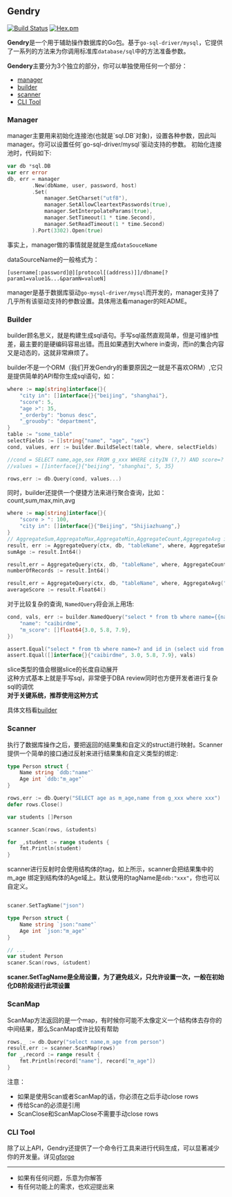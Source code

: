 ## Gendry
[![Build Status](https://www.travis-ci.org/didi/Gendry.svg?branch=master)](https://www.travis-ci.org/didi/Gendry)
[![Hex.pm](https://img.shields.io/hexpm/l/plug.svg)](https://github.com/didi/Gendry/blob/master/LICENSE)

**Gendry**是一个用于辅助操作数据库的Go包。基于`go-sql-driver/mysql`，它提供了一系列的方法来为你调用标准库`database/sql`中的方法准备参数。

**Gendery**主要分为3个独立的部分，你可以单独使用任何一个部分：

* [manager](#manager)
* [builder](#builder)
* [scanner](#scanner)
* [CLI Tool](#tools)

<h3 id="manager">Manager</h3>
manager主要用来初始化连接池(也就是`sql.DB`对象)，设置各种参数，因此叫manager。你可以设置任何`go-sql-driver/mysql`驱动支持的参数。
初始化连接池时，代码如下:

``` go
var db *sql.DB
var err error
db, err = manager
		.New(dbName, user, password, host)
		.Set(
			manager.SetCharset("utf8"),
			manager.SetAllowCleartextPasswords(true),
			manager.SetInterpolateParams(true),
			manager.SetTimeout(1 * time.Second),
			manager.SetReadTimeout(1 * time.Second)
		).Port(3302).Open(true)
```
事实上，manager做的事情就是就是生成`dataSouceName`

dataSourceName的一般格式为：

```
[username[:password]@][protocol[(address)]]/dbname[?param1=value1&...&paramN=valueN]
```
manager是基于数据库驱动`go-mysql-driver/mysql`而开发的，manager支持了几乎所有该驱动支持的参数设置。具体用法看manager的README。

<h3 id="builder">Builder</h3>
builder顾名思义，就是构建生成sql语句。手写sql虽然直观简单，但是可维护性差，最主要的是硬编码容易出错。而且如果遇到大where in查询，而in的集合内容又是动态的，这就非常麻烦了。

builder不是一个ORM（我们开发Gendry的重要原因之一就是不喜欢ORM）,它只是提供简单的API帮你生成sql语句，如：

```go
where := map[string]interface{}{
	"city in": []interface{}{"beijing", "shanghai"},
	"score": 5,
	"age >": 35,
	"_orderby": "bonus desc",
	"_grouoby": "department",
}
table := "some_table"
selectFields := []string{"name", "age", "sex"}
cond, values, err := builder.BuildSelect(table, where, selectFields)

//cond = SELECT name,age,sex FROM g_xxx WHERE cityIN (?,?) AND score=? AND age>? GROUP BY department ORDER BY bonus DESC
//values = []interface{}{"beijing", "shanghai", 5, 35}

rows,err := db.Query(cond, values...)
```

同时，builder还提供一个便捷方法来进行聚合查询，比如：count,sum,max,min,avg

```go
where := map[string]interface{}{
    "score > ": 100,
    "city in": []interface{}{"Beijing", "Shijiazhuang",}
}
// AggregateSum,AggregateMax,AggregateMin,AggregateCount,AggregateAvg is supported
result, err := AggregateQuery(ctx, db, "tableName", where, AggregateSum("age"))
sumAge := result.Int64()

result,err = AggregateQuery(ctx, db, "tableName", where, AggregateCount("*")) 
numberOfRecords := result.Int64()

result,err = AggregateQuery(ctx, db, "tableName", where, AggregateAvg("score"))
averageScore := result.Float64()
```

对于比较复杂的查询, `NamedQuery`将会派上用场:
```go
cond, vals, err := builder.NamedQuery("select * from tb where name={{name}} and id in (select uid from anothertable where score in {{m_score}})", map[string]interface{}{
	"name": "caibirdme",
	"m_score": []float64{3.0, 5.8, 7.9},
})

assert.Equal("select * from tb where name=? and id in (select uid from anothertable where score in (?,?,?))", cond)
assert.Equal([]interface{}{"caibirdme", 3.0, 5.8, 7.9}, vals)
```
slice类型的值会根据slice的长度自动展开  
这种方式基本上就是手写sql，非常便于DBA review同时也方便开发者进行复杂sql的调优  
**对于关键系统，推荐使用这种方式**

具体文档看[builder](../builder/README.md)

<h3 id="scanner">Scanner</h3>
执行了数据库操作之后，要把返回的结果集和自定义的struct进行映射。Scanner提供一个简单的接口通过反射来进行结果集和自定义类型的绑定:

```go
type Person struct {
	Name string `ddb:"name"`
	Age int `ddb:"m_age"`
}

rows,err := db.Query("SELECT age as m_age,name from g_xxx where xxx")
defer rows.Close()

var students []Person

scanner.Scan(rows, &students)

for _,student := range students {
	fmt.Println(student)
}
```

scanner进行反射时会使用结构体的tag，如上所示，scanner会把结果集中的 m_age 绑定到结构体的Age域上。默认使用的tagName是`ddb:"xxx"`，你也可以自定义。

``` go

scaner.SetTagName("json")

type Person struct {
	Name string `json:"name"`
	Age int `json:"m_age"`
}

// ...
var student Person
scaner.Scan(rows, &student)
```

**scaner.SetTagName是全局设置，为了避免歧义，只允许设置一次，一般在初始化DB阶段进行此项设置**

### ScanMap
ScanMap方法返回的是一个map，有时候你可能不太像定义一个结构体去存你的中间结果，那么ScanMap或许比较有帮助

```go
rows,_ := db.Query("select name,m_age from person")
result,err := scanner.ScanMap(rows)
for _,record := range result {
	fmt.Println(record["name"], record["m_age"])
}
```

注意：

* 如果是使用Scan或者ScanMap的话，你必须在之后手动close rows
* 传给Scan的必须是引用
* ScanClose和ScanMapClose不需要手动close rows

<h3 id="tools">CLI Tool</h3>

除了以上API，Gendry还提供了一个命令行工具来进行代码生成，可以显著减少你的开发量。详见[gforge](https://github.com/caibirdme/gforge)

---

* 如果有任何问题，乐意为你解答
* 有任何功能上的需求，也欢迎提出来